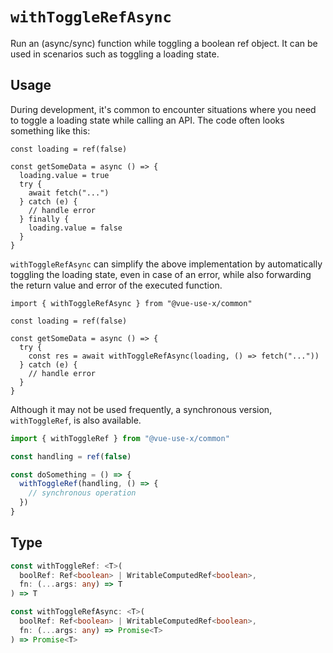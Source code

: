 # `withToggleRefAsync`
Run an (async/sync) function while toggling a boolean ref object. It can be used in scenarios such as toggling a loading state.

## Usage
During development, it's common to encounter situations where you need to toggle a loading state while calling an API. The code often looks something like this:

```ts{4,9-11}
const loading = ref(false)

const getSomeData = async () => {
  loading.value = true
  try {
    await fetch("...")
  } catch (e) {
    // handle error
  } finally {
    loading.value = false
  }
}
```

`withToggleRefAsync` can simplify the above implementation by automatically toggling the loading state, even in case of an error, while also forwarding the return value and error of the executed function.

```ts{4}
import { withToggleRefAsync } from "@vue-use-x/common"

const loading = ref(false)

const getSomeData = async () => {
  try {
    const res = await withToggleRefAsync(loading, () => fetch("..."))
  } catch (e) {
    // handle error
  }
}
```

Although it may not be used frequently, a synchronous version, `withToggleRef`, is also available.

```ts
import { withToggleRef } from "@vue-use-x/common"

const handling = ref(false)

const doSomething = () => {
  withToggleRef(handling, () => {
    // synchronous operation
  })
}
```

## Type

```ts
const withToggleRef: <T>(
  boolRef: Ref<boolean> | WritableComputedRef<boolean>, 
  fn: (...args: any) => T
) => T

const withToggleRefAsync: <T>(
  boolRef: Ref<boolean> | WritableComputedRef<boolean>, 
  fn: (...args: any) => Promise<T>
) => Promise<T>
```
